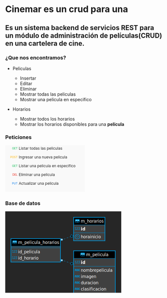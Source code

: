 # Cinemar es un crud para una 

## Es un sistema backend de servicios REST para un módulo de administración de películas(CRUD) en una cartelera de cine.


### ¿Que nos encontramos?

- Peliculas
  - Insertar
  - Editar
  - Eliminar
  - Mostrar todas las peliculas
  - Mostrar una pelicula en especifico
  
 - Horarios
    - Mostrar todos los horarios
    - Mostrar los horarios disponibles para una **película**
    
  ### **Peticiones** 
  
  ![Todas las peticiones para las **peliculas**](/assets/img/peticiones_peliculas.png)
  
  ### Base de datos
  ![Diagrama de la base de datos](/assets/img/diagrama.png)
